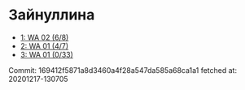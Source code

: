 # Зайнуллина
- [1: WA 02 (6/8)](1.md)
- [2: WA 01 (4/7)](2.md)
- [3: WA 01 (0/33)](3.md)

Commit: 169412f5871a8d3460a4f28a547da585a68ca1a1
 fetched at: 20201217-130705
